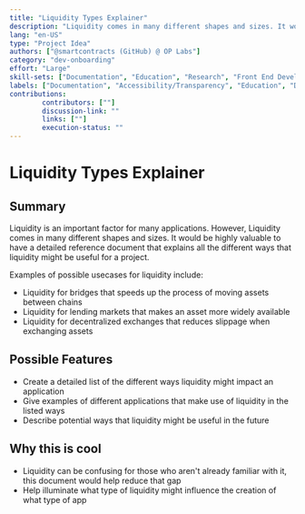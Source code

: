 ```yaml
---
title: "Liquidity Types Explainer"
description: "Liquidity comes in many different shapes and sizes. It would be highly valuable to have a detailed reference document that explains all the different ways that liquidity might be useful for a project."
lang: "en-US"
type: "Project Idea"
authors: ["@smartcontracts (GitHub) @ OP Labs"]
category: "dev-onboarding"
effort: "Large"
skill-sets: ["Documentation", "Education", "Research", "Front End Development"]
labels: ["Documentation", "Accessibility/Transparency", "Education", "DeFi"]
contributions: 
        contributors: [""]
        discussion-link: ""
        links: [""]
        execution-status: ""
---
```


# Liquidity Types Explainer

## Summary

Liquidity is an important factor for many applications. However, Liquidity comes in many different shapes and sizes. It would be highly valuable to have a detailed reference document that explains all the different ways that liquidity might be useful for a project.

Examples of possible usecases for liquidity include:

- Liquidity for bridges that speeds up the process of moving assets between chains
- Liquidity for lending markets that makes an asset more widely available
- Liquidity for decentralized exchanges that reduces slippage when exchanging assets

## Possible Features

- Create a detailed list of the different ways liquidity might impact an application
- Give examples of different applications that make use of liquidity in the listed ways
- Describe potential ways that liquidity might be useful in the future

## Why this is cool

- Liquidity can be confusing for those who aren't already familiar with it, this document would help reduce that gap
- Help illuminate what type of liquidity might influence the creation of what type of app
